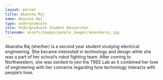 ```yaml
---
layout: person
title: Akansha Raj
name: Akansha Raj
type: undergraduate
role: Undergraduate Student Researcher
filename: assets/images/people_images/akansharaj.jpg
---
```

Akansha Raj (she/her) is a second year student studying electrical engineering. She became interested in technology and design while she was a part of her school’s robot fighting team. After coming to Northwestern, she was excited to join the TREE Lab as it combined her love of engineering with her concerns regarding how technology interacts with people’s lives.
